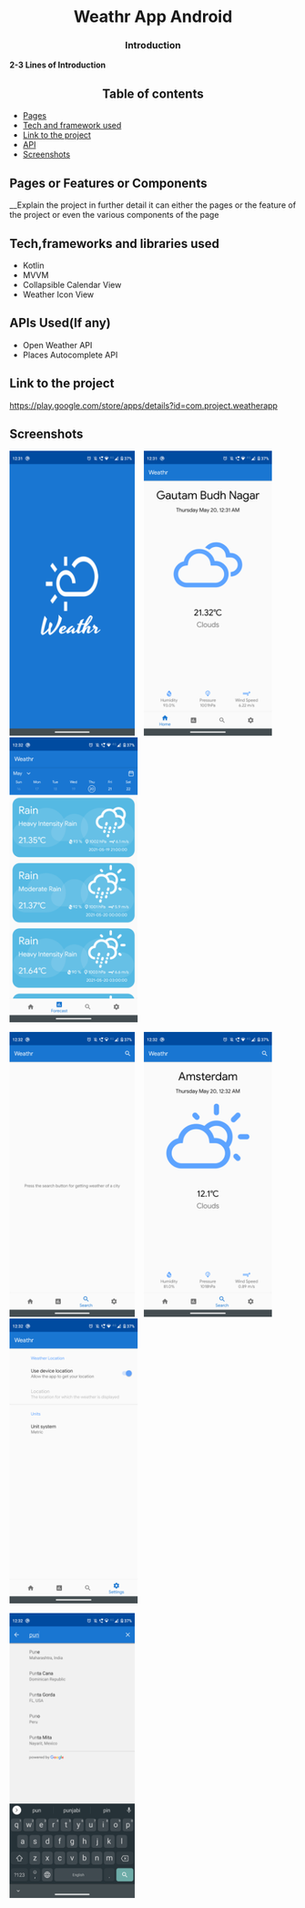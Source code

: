 <h1 align="center">Weathr App Android</h1>
<h3 align="center">Introduction</h3>
<p><b>2-3 Lines of Introduction
 <br/></b></p>

<h2 align="center">Table of contents </h2>

* <a href="#pagesorfeaturesorcomponents">Pages </a>
* <a href="#tech-and-framework-used">Tech and framework used </a>
* <a href="#link-to-the-project ">Link to the project  </a>
* <a href="#api-libraries-used ">API  </a>
* <a href="#screenshots">Screenshots </a>

## Pages or Features or Components
__Explain the project in further detail it can either the pages or the feature of the project or even the various components of the page

 ## Tech,frameworks and libraries used
* Kotlin
* MVVM
* Collapsible Calendar View
* Weather Icon View

## APIs Used(If any)
* Open Weather API
* Places Autocomplete API

## Link to the project 
  https://play.google.com/store/apps/details?id=com.project.weatherapp

## Screenshots
<p float="left">
<img src="Images/1.png" width="220" height="500"/>
&nbsp;&nbsp;
<img src="Images/2.png" width="225" height="500"/>
&nbsp;&nbsp;
<img src="Images/3.png" width="225" height="500"/>
 <br/>
 </p>
 <p float="left">
<img src="Images/4.png" width="220" height="500"/>
&nbsp;&nbsp;
<img src="Images/5.png" width="225" height="500"/>
&nbsp;&nbsp;
<img src="Images/6.png" width="225" height="500"/>
 <br/>
 </p>
<p float="left">
<img src="Images/7.png" width="220" height="500"/>

 <br/>
 </p>





